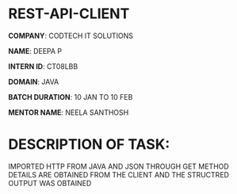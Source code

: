# REST-API-CLIENT

**COMPANY**: CODTECH IT SOLUTIONS

**NAME**: DEEPA P

**INTERN ID**: CT08LBB

**DOMAIN**: JAVA

**BATCH DURATION**: 10 JAN TO 10 FEB

**MENTOR NAME**: NEELA SANTHOSH

# DESCRIPTION OF TASK:
 IMPORTED HTTP FROM JAVA AND JSON THROUGH GET METHOD DETAILS ARE OBTAINED FROM THE CLIENT AND THE STRUCTRED OUTPUT WAS OBTAINED

